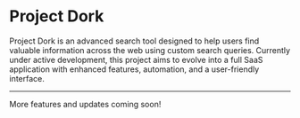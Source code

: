 # Project Dork

Project Dork is an advanced search tool designed to help users find valuable information across the web using custom search queries.
Currently under active development, this project aims to evolve into a full SaaS application with enhanced features, automation, and a user-friendly interface.

---

More features and updates coming soon!

